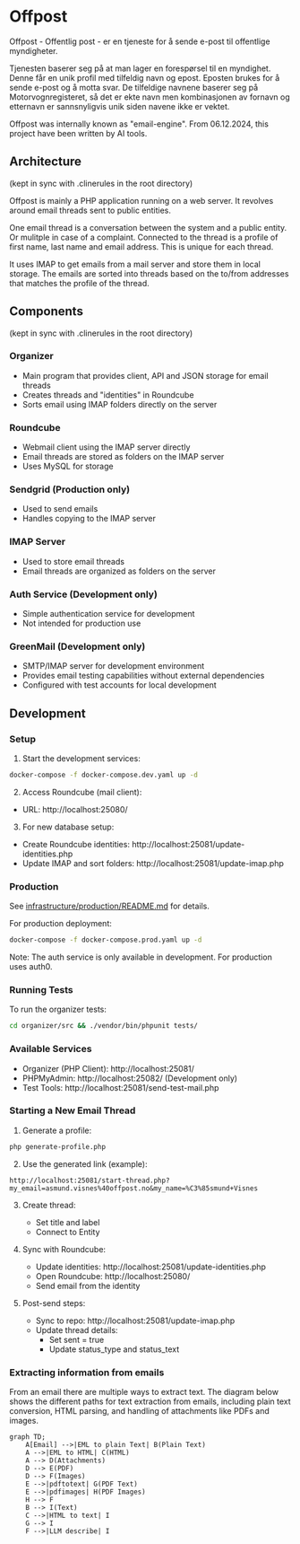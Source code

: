 # Offpost

Offpost - Offentlig post - er en tjeneste for å sende e-post til offentlige myndigheter.

Tjenesten baserer seg på at man lager en forespørsel til en myndighet. Denne får en unik profil med tilfeldig navn og epost. Eposten brukes for å sende e-post og å motta svar. De tilfeldige navnene baserer seg på Motorvognregisteret, så det er ekte navn men kombinasjonen av fornavn og etternavn er sannsnyligvis unik siden navene ikke er vektet.

Offpost was internally known as "email-engine". From 06.12.2024, this project have been written by AI tools.

## Architecture
(kept in sync with .clinerules in the root directory)

Offpost is mainly a PHP application running on a web server. It revolves around email threads sent to public entities.

One email thread is a conversation between the system and a public entity. Or mulitple in case of a complaint.
Connected to the thread is a profile of first name, last name and email address. This is unique for each thread.

It uses IMAP to get emails from a mail server and store them in local storage. The emails are sorted into threads
based on the to/from addresses that matches the profile of the thread.

## Components
(kept in sync with .clinerules in the root directory)

### Organizer
- Main program that provides client, API and JSON storage for email threads
- Creates threads and "identities" in Roundcube
- Sorts email using IMAP folders directly on the server

### Roundcube
- Webmail client using the IMAP server directly
- Email threads are stored as folders on the IMAP server
- Uses MySQL for storage

### Sendgrid (Production only)
- Used to send emails
- Handles copying to the IMAP server

### IMAP Server
- Used to store email threads
- Email threads are organized as folders on the server

### Auth Service (Development only)
- Simple authentication service for development
- Not intended for production use

### GreenMail (Development only)
- SMTP/IMAP server for development environment
- Provides email testing capabilities without external dependencies
- Configured with test accounts for local development

## Development

### Setup

1. Start the development services:
```bash
docker-compose -f docker-compose.dev.yaml up -d
```

2. Access Roundcube (mail client):
- URL: http://localhost:25080/

3. For new database setup:
- Create Roundcube identities: http://localhost:25081/update-identities.php
- Update IMAP and sort folders: http://localhost:25081/update-imap.php

### Production

See [infrastructure/production/README.md](infrastructure/production/README.md) for details.

For production deployment:
```bash
docker-compose -f docker-compose.prod.yaml up -d
```

Note: The auth service is only available in development. For production uses auth0.

### Running Tests

To run the organizer tests:
```bash
cd organizer/src && ./vendor/bin/phpunit tests/
```

### Available Services

- Organizer (PHP Client): http://localhost:25081/
- PHPMyAdmin: http://localhost:25082/ (Development only)
- Test Tools: http://localhost:25081/send-test-mail.php

### Starting a New Email Thread

1. Generate a profile:
```bash
php generate-profile.php
```

2. Use the generated link (example):
```
http://localhost:25081/start-thread.php?my_email=asmund.visnes%40offpost.no&my_name=%C3%85smund+Visnes
```

3. Create thread:
   - Set title and label
   - Connect to Entity

4. Sync with Roundcube:
   - Update identities: http://localhost:25081/update-identities.php
   - Open Roundcube: http://localhost:25080/
   - Send email from the identity

5. Post-send steps:
   - Sync to repo: http://localhost:25081/update-imap.php
   - Update thread details:
     - Set sent = true
     - Update status_type and status_text

### Extracting information from emails

From an email there are multiple ways to extract text. The diagram below shows the different paths for text extraction from emails, including plain text conversion, HTML parsing, and handling of attachments like PDFs and images.

```mermaid
graph TD;
    A[Email] -->|EML to plain Text| B(Plain Text)
    A -->|EML to HTML| C(HTML)
    A --> D(Attachments)
    D --> E(PDF)
    D --> F(Images)
    E -->|pdftotext| G(PDF Text)
    E -->|pdfimages| H(PDF Images)
    H --> F
    B --> I(Text)
    C -->|HTML to text| I
    G --> I
    F -->|LLM describe| I
```